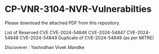 # CP-VNR-3104-NVR-Vulnerabilties
 
Please download the attached PDF from this repository.

List of Reserved CVE 
CVE-2024-54846
CVE-2024-54847
CVE-2024-54848
CVE-2024-54849
Duplicate of CVE-2024-54849 (as per MITRE)

Discoverer : Yashodhan Vivek Mandke
